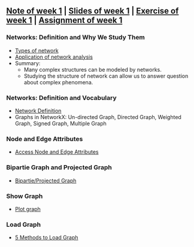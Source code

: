 ## [Note of week 1](notes) | [Slides of week 1](slides) | [Exercise of week 1](exercises) | [Assignment of week 1](assignment)

### Networks: Definition and Why We Study Them

- [Types of network](notes/1_type_of_different_networks.md)
- [Application of network analysis](notes/2_application_of_network_analysis.md)
- Summary:
    - Many complex structures can be modeled by networks.
    - Studying the structure of network can allow us to answer question about
complex phenomena.

### Networks: Definition and Vocabulary

- [Network Definition](notes/3_network_definition.md)
- Graphs in NetworkX: Un-directed Graph, Directed Graph, Weighted Graph, Signed Graph, 
Multiple Graph

### Node and Edge Attributes

- [Access Node and Edge Attributes](notes/4_node_and_edge_attributes.md)

### Bipartie Graph and Projected Graph

- [Bipartie/Projected Graph](notes/5_bipartie_and_projected_graph.md)

### Show Graph
- [Plot graph](notes/6_show_graph.md)

### Load Graph
- [5 Methods to Load Graph](notes/7_load_graph.md)
